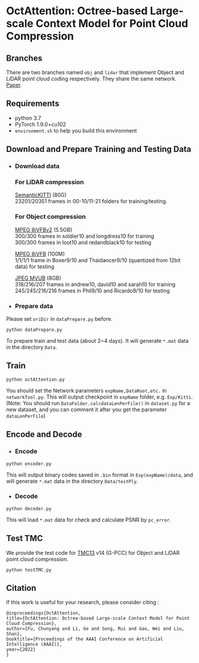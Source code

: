 <!--
 * @Author: fuchy@stu.pku.edu.cn
 * @Date: 2021-09-18 18:33:55
 * @LastEditTime: 2021-12-14 20:09:55
 * @LastEditors: FCY
 * @Description: README
 * @FilePath: /compression/README.md
-->
# OctAttention: Octree-based Large-scale Context Model for Point Cloud Compression

## Branches

There are two branches named `obj` and `lidar` that implement Object and LiDAR point cloud coding respectively. They share the same network. [Paper]().

## Requirements
- python 3.7
- PyTorch 1.9.0+cu102
- `environment.sh` to help you build this environment

## Download and Prepare Training and Testing Data
- ### Download data
    ### For LiDAR compression
    
    [SemanticKITTI](http://www.semantic-kitti.org/dataset.html) (80G)  
    23201/20351 frames in 00-10/11-21 folders for training/testing. 

    ### For Object compression

    [MPEG 8iVFBv2](http://plenodb.jpeg.org/pc/8ilabs)  (5.5GB)  
    300/300 frames in soldier10 and longdress10 for training  
    300/300 frames in loot10 and redandblack10 for testing
    
    [MPEG 8iVFB](https://disk.pku.edu.cn/#/link/E08699D04D09244C82E50D0C44093F34%20%E6%9C%89%E6%95%88%E6%9C%9F%E9%99%90%EF%BC%9A2025-08-31%2023:59) (100M)  
    1/1/1/1 frame in Boxer9/10 and Thaidancer9/10 (quantized from 12bit data) for testing

    [JPEG MVUB](http://plenodb.jpeg.org/pc/microsoft) (8GB)  
    318/216/207 frames in andrew10, david10 and sarah10 for training  
    245/245/216/216 frames in Phil9/10 and Ricardo9/10 for testing  

- ### Prepare data
Please set `oriDir` in `dataPrepare.py` before. 
```
python dataPrepare.py
```
To prepare train and test data (about 2~4 days). It will generate `*.mat` data in the directory `Data`.  
    
## Train
```
python octAttention.py 
```
You should set the Network parameters `expName,DataRoot,etc.` in `networkTool.py`.
This will output checkpoint in `expName` folder, e.g. `Exp/Kitti`. (Note: You should run `DataFolder.calcdataLenPerFile()` in `dataset.py` for a new dataset, and you can comment it after you get the parameter `dataLenPerFile`)

## Encode and Decode
- ### Encode

```
python encoder.py  
```
This will output binary codes saved in `.bin` format in `Exp(expName)/data`, and will generate `*.mat` data in the directory `Data/testPly`.

- ### Decode
```
python decoder.py 
```
This will load `*.mat` data for check and calculate PSNR by `pc_error`.

## Test TMC
We provide the test code for [TMC13](https://github.com/MPEGGroup/mpeg-pcc-tmc13) v14 (G-PCC) for Object and LiDAR point cloud compression.
```
python testTMC.py
```

## Citation
If this work is useful for your research, please consider citing :

    @inproceedings{OctAttention,
    title={OctAttention: Octree-based Large-scale Context Model for Point Cloud Compression},
    author={Fu, Chunyang and Li, Ge and Song, Rui and Gao, Wei and Liu, Shan},
    booktitle={Proceedings of the AAAI Conference on Artificial Intelligence (AAAI)},
    year={2022}
    }
